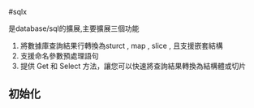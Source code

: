 #sqlx

是database/sql的擴展,主要擴展三個功能
1. 將數據庫查詢結果行轉換為sturct , map , slice , 且支援嵌套結構
2. 支援命名參數預處理語句
3. 提供 Get 和 Select 方法，讓您可以快速將查詢結果轉換為結構體或切片

## 初始化